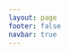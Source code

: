 ```yaml
---
layout: page
footer: false
navbar: true
---
```


<XHome style="width: 100vw;height:calc(100vh - var(--vp-nav-height))"/>


<style>

:root {
  --vp-home-hero-name-color: transparent;
  --vp-home-hero-name-background: -webkit-linear-gradient(120deg, #bd34fe 30%, #41d1ff);

--vp-home-hero-image-background-image: linear-gradient(-45deg, #bd34fe 50%, #47caff 50%);
--vp-home-hero-image-filter: blur(44px);
}

@media (min-width: 640px) {
:root {
--vp-home-hero-image-filter: blur(56px);
}
}

@media (min-width: 960px) {
:root {
--vp-home-hero-image-filter: blur(68px);
}
}
</style>
